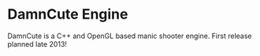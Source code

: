 DamnCute Engine
===============

DamnCute is a C++ and OpenGL based manic shooter engine. First release planned late 2013!
